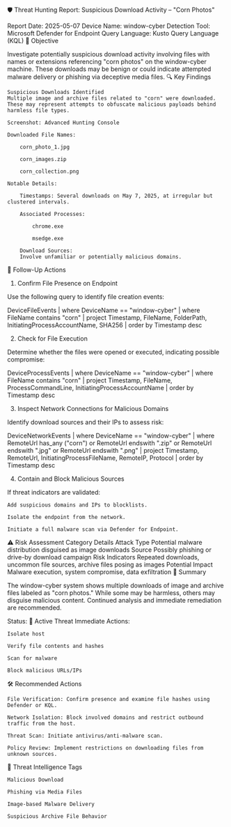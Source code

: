 🛡️ Threat Hunting Report: Suspicious Download Activity – "Corn Photos"

Report Date: 2025-05-07
Device Name: window-cyber
Detection Tool: Microsoft Defender for Endpoint
Query Language: Kusto Query Language (KQL)
🎯 Objective

Investigate potentially suspicious download activity involving files with names or extensions referencing "corn photos" on the window-cyber machine. These downloads may be benign or could indicate attempted malware delivery or phishing via deceptive media files.
🔍 Key Findings

    Suspicious Downloads Identified
    Multiple image and archive files related to "corn" were downloaded. These may represent attempts to obfuscate malicious payloads behind harmless file types.

    Screenshot: Advanced Hunting Console

    Downloaded File Names:

        corn_photo_1.jpg

        corn_images.zip

        corn_collection.png

    Notable Details:

        Timestamps: Several downloads on May 7, 2025, at irregular but clustered intervals.

        Associated Processes:

            chrome.exe

            msedge.exe

        Download Sources:
        Involve unfamiliar or potentially malicious domains.

🧪 Follow-Up Actions
1. Confirm File Presence on Endpoint

Use the following query to identify file creation events:

DeviceFileEvents
| where DeviceName == "window-cyber"
| where FileName contains "corn"
| project Timestamp, FileName, FolderPath, InitiatingProcessAccountName, SHA256
| order by Timestamp desc

2. Check for File Execution

Determine whether the files were opened or executed, indicating possible compromise:

DeviceProcessEvents
| where DeviceName == "window-cyber"
| where FileName contains "corn"
| project Timestamp, FileName, ProcessCommandLine, InitiatingProcessAccountName
| order by Timestamp desc

3. Inspect Network Connections for Malicious Domains

Identify download sources and their IPs to assess risk:

DeviceNetworkEvents
| where DeviceName == "window-cyber"
| where RemoteUrl has_any ("corn") or RemoteUrl endswith ".zip" or RemoteUrl endswith ".jpg" or RemoteUrl endswith ".png"
| project Timestamp, RemoteUrl, InitiatingProcessFileName, RemoteIP, Protocol
| order by Timestamp desc

4. Contain and Block Malicious Sources

If threat indicators are validated:

    Add suspicious domains and IPs to blocklists.

    Isolate the endpoint from the network.

    Initiate a full malware scan via Defender for Endpoint.

⚠️ Risk Assessment
Category	Details
Attack Type	Potential malware distribution disguised as image downloads
Source	Possibly phishing or drive-by download campaign
Risk Indicators	Repeated downloads, uncommon file sources, archive files posing as images
Potential Impact	Malware execution, system compromise, data exfiltration
🚨 Summary

The window-cyber system shows multiple downloads of image and archive files labeled as "corn photos." While some may be harmless, others may disguise malicious content. Continued analysis and immediate remediation are recommended.

Status: 🚨 Active Threat
Immediate Actions:

    Isolate host

    Verify file contents and hashes

    Scan for malware

    Block malicious URLs/IPs

🛠️ Recommended Actions

    File Verification: Confirm presence and examine file hashes using Defender or KQL.

    Network Isolation: Block involved domains and restrict outbound traffic from the host.

    Threat Scan: Initiate antivirus/anti-malware scan.

    Policy Review: Implement restrictions on downloading files from unknown sources.

🧠 Threat Intelligence Tags

    Malicious Download

    Phishing via Media Files

    Image-based Malware Delivery

    Suspicious Archive File Behavior

